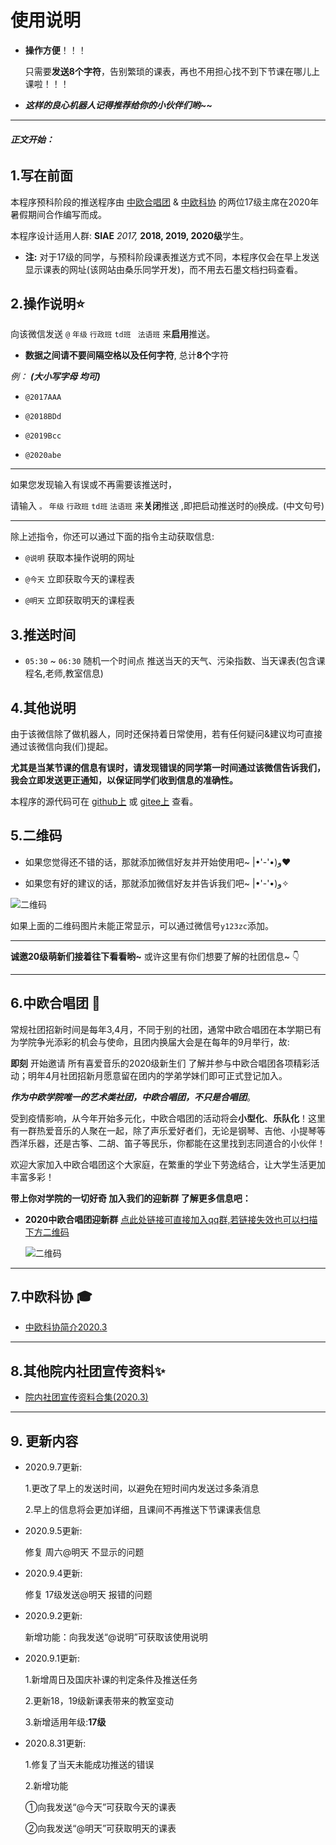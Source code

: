 ﻿# 使用说明 

+ **操作方便**！！！

  只需要**发送8个字符**，告别繁琐的课表，再也不用担心找不到下节课在哪儿上课啦！！！

+ ***这样的良心机器人记得推荐给你的小伙伴们哟~~***

------

###### ***正文开始：***

## 1.写在前面

本程序预科阶段的推送程序由 [中欧合唱团](https://github.com/laorange/wechat_robot#6中欧合唱团) & [中欧科协](https://github.com/laorange/wechat_robot#7中欧科协) 的两位17级主席在2020年暑假期间合作编写而成。

本程序设计适用人群: **SIAE** *2017,* **2018, 2019, 2020级**学生。

+ **注:** 对于17级的同学，与预科阶段课表推送方式不同，本程序仅会在早上发送显示课表的网址(该网站由桑乐同学开发)，而不用去石墨文档扫码查看。

## 2.操作说明⭐

向该微信发送  ``@`` ``年级`` ``行政班``  ``td班`` `` 法语班``  来**启用**推送。

+ **数据之间请不要间隔空格以及任何字符**,  总计**8个**字符

*例：* ***(大小写字母 均可)***

+ ``@2017AAA``

+ ``@2018BDd``

+ ``@2019Bcc``

+ ``@2020abe``

----

如果您发现输入有误或不再需要该推送时，

请输入  ``。`` ``年级`` ``行政班`` ``td班`` ``法语班``  来**关闭**推送 ,即把启动推送时的``@``换成``。``(中文句号)

----

除上述指令，你还可以通过下面的指令主动获取信息:

+ ``@说明`` 获取本操作说明的网址 

+ ``@今天`` 立即获取今天的课程表

+ ``@明天`` 立即获取明天的课程表

## 3.推送时间

+ ``05:30`` ~ ``06:30`` 随机一个时间点 推送当天的天气、污染指数、当天课表(包含课程名,老师,教室信息)


## 4.其他说明

由于该微信除了做机器人，同时还保持着日常使用，若有任何疑问&建议均可直接通过该微信向我(们)提起。

**尤其是当某节课的信息有误时，请发现错误的同学第一时间通过该微信告诉我们，我会立即发送更正通知，以保证同学们收到信息的准确性。**

本程序的源代码可在 [github上](https://github.com/laorange/wechat_robot) 或 [gitee上](https://gitee.com/laorange/wechat_robot) 查看。

## 5.二维码

+ 如果您觉得还不错的话，那就添加微信好友并开始使用吧~   ‎|•'-'•)و❤

+ 如果您有好的建议的话，那就添加微信好友并告诉我们吧~   ‎|•'-'•)و✧

![二维码](https://github.com/laorange/wechat_robot/raw/master/util/qrcode_laorange.png)

如果上面的二维码图片未能正常显示，可以通过微信号``y123zc``添加。

------

**诚邀20级萌新们接着往下看看哟~** 或许这里有你们想要了解的社团信息~ 👇

------

## 6.中欧合唱团 🎵

常规社团招新时间是每年3,4月，不同于别的社团，通常中欧合唱团在本学期已有为学院争光添彩的机会与使命，且团内换届大会是在每年的9月举行，故:

**即刻** 开始邀请 所有喜爱音乐的2020级新生们 了解并参与中欧合唱团各项精彩活动；明年4月社团招新月愿意留在团内的学弟学妹们即可正式登记加入。

***作为中欧学院唯一的艺术类社团，中欧合唱团，不只是合唱团***。

受到疫情影响，从今年开始多元化，中欧合唱团的活动将会**小型化**、**乐队化**！这里有一群热爱音乐的人聚在一起，除了声乐爱好者们，无论是钢琴、吉他、小提琴等西洋乐器，还是古筝、二胡、笛子等民乐，你都能在这里找到志同道合的小伙伴！

欢迎大家加入中欧合唱团这个大家庭，在繁重的学业下劳逸结合，让大学生活更加丰富多彩！

**带上你对学院的一切好奇 加入我们的迎新群 了解更多信息吧：** 

+ **2020中欧合唱团迎新群** [点此处链接可直接加入qq群,若链接失效也可以扫描下方二维码](https://qm.qq.com/cgi-bin/qm/qr?k=wJgodJbNDjOEYTHlkevKT_2F1JuD0-Jz&authKey=08aA9z2kFRSH/M7ib9cHY/X89Hw13n5D0pTDl/NaoMMcdOLY8OFiFxkMsyl7Sib8&noverify=0)

  ![二维码](https://github.com/laorange/wechat_robot/raw/master/util/groupqr.jpg)

------

## 7.中欧科协 🎓

+ [中欧科协简介2020.3](https://mp.weixin.qq.com/s?__biz=MzI5OTI2NzMyNg==&mid=2247487250&idx=4&sn=543f29b5f55cafa1242bf4af6118206c&chksm=ec986a83dbefe3951caec31c65f77c664d8a4cbae0676f3d115f2e30ae6dd3660389f285e7cf&mpshare=1&scene=1&srcid=0817UesipdadVHjYitqCJoHH&sharer_sharetime=1597660252329&sharer_shareid=437640bc163aeb961c4264f63d00e9e7&key=bd8ad81032fdfaf23e81b61b3e5e2e93340b8fa59fd9c6afb9409200576491ff8311905fe2a19070de6032c46c97186ef96b51d9244fd8ff35129ac1128f664e8f68dab6c0ad5832ff019e497d643acf46ebfe2e0a7a7e78b5c6ae1c5ea2c7a4eb3d010fd0cd9fac9e60d27860666c6c92eb4b618808ca5537b58a4d534e15b7&ascene=1&uin=MjI3NDM4MDYzMg%3D%3D&devicetype=Windows+Server+2016&version=62080085&lang=zh_CN&exportkey=A7lDFBq65%2BisMAE98G8pAbY%3D&pass_ticket=tApxNb2%2F1KYzvr9GyvKRaNP6cacnrXxHkDF9MdU0v9a00H4qeeErj47eiljmFeMy) 

------

## 8.其他院内社团宣传资料✨

+ [院内社团宣传资料合集(2020.3)](https://mp.weixin.qq.com/s/_A9FSgGg2OqxjwFcK_h2vw)



------

## 9. 更新内容

+ 2020.9.7更新:

  1.更改了早上的发送时间，以避免在短时间内发送过多条消息

  2.早上的信息将会更加详细，且课间不再推送下节课课表信息

+ 2020.9.5更新:

  修复 周六@明天 不显示的问题

+ 2020.9.4更新:

  修复 17级发送@明天 报错的问题

+ 2020.9.2更新:

  新增功能：向我发送“@说明”可获取该使用说明

+ 2020.9.1更新:

  1.新增周日及国庆补课的判定条件及推送任务

  2.更新18，19级新课表带来的教室变动

  3.新增适用年级:**17级**

+ 2020.8.31更新:

  1.修复了当天未能成功推送的错误

  2.新增功能

  ①向我发送“@今天”可获取今天的课表

  ②向我发送“@明天”可获取明天的课表

